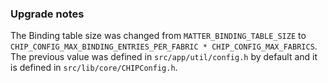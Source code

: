 ### Upgrade notes

The Binding table size was changed from `MATTER_BINDING_TABLE_SIZE` to `CHIP_CONFIG_MAX_BINDING_ENTRIES_PER_FABRIC * CHIP_CONFIG_MAX_FABRICS`.
The previous value was defined in `src/app/util/config.h` by default and it is defined in `src/lib/core/CHIPConfig.h`.
